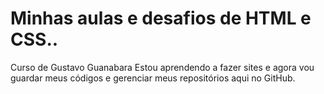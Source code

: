 # Minhas aulas e desafios de HTML e CSS..
 Curso de Gustavo Guanabara
 Estou aprendendo a fazer sites e agora vou guardar meus códigos e gerenciar meus repositórios aqui no GitHub.

